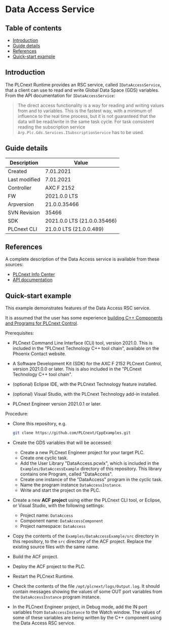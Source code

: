 # Data Access Service

## Table of contents

<!-- TOC depthFrom:2 orderedList:true -->

- [Introduction](#introduction)
- [Guide details](#guide-details)
- [References](#references)
- [Quick-start example](#quick-start-example)

<!-- /TOC -->

## Introduction

The PLCnext Runtime provides an RSC service, called `IDataAccessService`, that a client can use to read and write Global Data Space (GDS) variables. From the API documentation for `IDataAccessService`:

> The direct access functionality is a way for reading and writing values from and to variables. This is the fastest way, with a minimum of influence to the real time process, but it is not guaranteed that the data will be read/write in the same task cycle. For task consistent reading the subscription service `Arp.Plc.Gds.Services.ISubscriptionService` has to be used.

## Guide details
|Description | Value |
|------------ |-----------|
|Created | 7.01.2021 |
|Last modified| 7.01.2021 |
|Controller| AXC F 2152 |
|FW| 2021.0.0 LTS |
|Arpversion| 21.0.0.35466 |
|SVN Revision| 35466 |
|SDK| 2021.0.0 LTS (21.0.0.35466) |
|PLCnext CLI | 21.0.0 LTS (21.0.0.489) |

## References

A complete description of the Data Access service is available from these sources:

- [PLCnext Info Center](https://www.plcnext.help/te/Service_Components/Remote_Service_Calls_RSC/RSC_GDS_services.htm#IDataAccessService)
- [API documentation](https://api.plcnext.help/api_docs_2021-0-LTS/classArp_1_1Plc_1_1Gds_1_1Services_1_1IDataAccessService.html)

## Quick-start example

This example demonstrates features of the Data Access RSC service.

It is assumed that the user has some experience [building C++ Components and Programs for PLCnext Control](https://www.plcnext.help/te/Programming/Cpp/Cpp_programming/Cpp_programs_in_PLCnext.htm).

Prerequisites:

- PLCnext Command Line Interface (CLI) tool, version 2021.0. This is included in the "PLCnext Technology C++ tool chain", available on the Phoenix Contact website.

- A Software Development Kit (SDK) for the AXC F 2152 PLCnext Control, version 2021.0.0 or later. This is also included in the "PLCnext Technology C++ tool chain".

- (optional) Eclipse IDE, with the PLCnext Technology feature installed.

- (optional) Visual Studio, with the PLCnext Technology add-in installed.

- PLCnext Engineer version 2021.0.1 or later.

Procedure:

- Clone this repository, e.g.

   ```sh
   git clone https://github.com/PLCnext/CppExamples.git
   ```

- Create the GDS variables that will be accessed:
  - Create a new PLCnext Engineer project for your target PLC.
  - Create one cyclic task.
  - Add the User Library "DataAccess.pcwlx", which is included in the `Examples/DataAccessExample` directory of this repository. This library contains one Program, called "DataAccess".
  - Create one instance of the "DataAccess" program in the cyclic task.
  - Name the program instance `DataAccessInstance`.
  - Write and start the project on the PLC.

- Create a new **ACF project** using either the PLCnext CLI tool, or Eclipse, or Visual Studio, with the following settings:
  - Project name: `DataAccess`
  - Component name: `DataAccessComponent`
  - Project namespace: `DataAccess`

- Copy the contents of the `Examples/DataAccessExample/src` directory in this repository, to the `src` directory of the ACF project. Replace the existing source files with the same name.

- Build the ACF project.

- Deploy the ACF project to the PLC.

- Restart the PLCnext Runtime.

- Check the contents of the file `/opt/plcnext/logs/Output.log`. It should contain messages showing the values of some OUT port variables from the `DataAccessInstance` program instance.

- In the PLCnext Engineer project, in Debug mode, add the IN port variables from `DataAccessInstance` to the Watch window. The values of some of these variables are being written by the C++ component using the Data Access RSC service.
